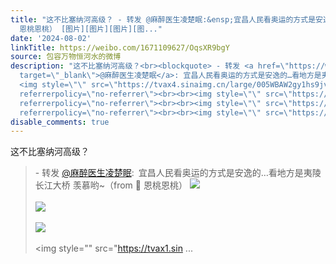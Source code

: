 ```yaml
---
title: "这不比塞纳河高级？ - 转发 @麻醉医生凌楚眠:&ensp;宜昌人民看奥运的方式是安逸的…看地方是夷陵长江大桥 羡慕哟~（from \U0001F360
  恩桃恩桃） [图片][图片][图片][图..."
date: '2024-08-02'
linkTitle: https://weibo.com/1671109627/OqsXR9bgY
source: 包容万物恒河水的微博
description: "这不比塞纳河高级？<br><blockquote> - 转发 <a href=\"https://weibo.com/5446651766\"
  target=\"_blank\">@麻醉医生凌楚眠</a>: 宜昌人民看奥运的方式是安逸的…看地方是夷陵长江大桥 羡慕哟~（from \U0001F360 恩桃恩桃）
  <img style=\"\" src=\"https://tvax4.sinaimg.cn/large/005WBAW2gy1hs9jv79yufj31401hcavp.jpg\"
  referrerpolicy=\"no-referrer\"><br><br><img style=\"\" src=\"https://tvax1.sinaimg.cn/large/005WBAW2gy1hs9jv7pb2hj31401hc4m2.jpg\"
  referrerpolicy=\"no-referrer\"><br><br><img style=\"\" src=\"https://tvax4.sinaimg.cn/large/005WBAW2gy1hs9jv8bf3ej31401hc1kx.jpg\"
  referrerpolicy=\"no-referrer\"><br><br><img style=\"\" src=\"https://tvax1.sin ..."
disable_comments: true
---
```

这不比塞纳河高级？<br><blockquote> - 转发 <a href="https://weibo.com/5446651766" target="_blank">@麻醉医生凌楚眠</a>: 宜昌人民看奥运的方式是安逸的…看地方是夷陵长江大桥 羡慕哟~（from 🍠 恩桃恩桃） <img style="" src="https://tvax4.sinaimg.cn/large/005WBAW2gy1hs9jv79yufj31401hcavp.jpg" referrerpolicy="no-referrer"><br><br><img style="" src="https://tvax1.sinaimg.cn/large/005WBAW2gy1hs9jv7pb2hj31401hc4m2.jpg" referrerpolicy="no-referrer"><br><br><img style="" src="https://tvax4.sinaimg.cn/large/005WBAW2gy1hs9jv8bf3ej31401hc1kx.jpg" referrerpolicy="no-referrer"><br><br><img style="" src="https://tvax1.sin ...